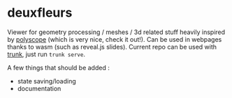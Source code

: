 # deuxfleurs

Viewer for geometry processing / meshes / 3d related stuff heavily inspired by [polyscope](https://polyscope.run) (which is very nice, check it out!).
Can be used in webpages thanks to wasm (such as reveal.js slides). Current repo can be used with [trunk](https://github.com/thedodd/trunk), just run `trunk serve`.

A few things that should be added :
* state saving/loading
* documentation
